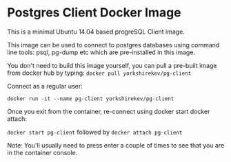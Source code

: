Postgres Client Docker Image
===================

This is a minimal Ubuntu 14.04 based progreSQL Client image.

This image can be used to connect to postgres databases using command line tools: psql, pg-dump etc which are pre-installed in this image.

You don't need to build this image yourself, you can pull a pre-built image from docker hub by typing:
`docker pull yorkshirekev/pg-client`

Connect as a regular user:

`docker run -it --name pg-client yorkshirekev/pg-client`

Once you exit from the container, re-connect using docker start docker attach:

`docker start pg-client`
followed by
`docker attach pg-client`

Note: You'll usually need to press enter a couple of times to see that you are in the container console.
